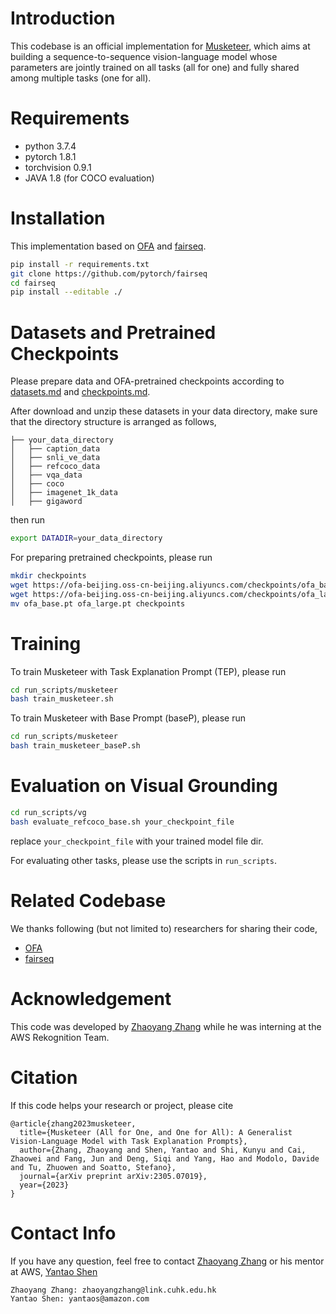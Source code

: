 # Introduction
This codebase is an official implementation for [Musketeer](https://arxiv.org/abs/2305.07019),
which aims at building a sequence-to-sequence vision-language model whose parameters are jointly trained 
on all tasks (all for one) and fully shared among multiple tasks (one for all).


# Requirements
* python 3.7.4
* pytorch 1.8.1
* torchvision 0.9.1
* JAVA 1.8 (for COCO evaluation)


# Installation
This implementation based on [OFA](https://github.com/OFA-Sys/OFA) and [fairseq](https://github.com/facebookresearch/fairseq).

```bash
pip install -r requirements.txt
git clone https://github.com/pytorch/fairseq
cd fairseq
pip install --editable ./
```
# Datasets and Pretrained Checkpoints
Please prepare data and OFA-pretrained checkpoints according to [datasets.md](datasets.md) and [checkpoints.md](checkpoints.md).

After download and unzip these datasets in your data directory, make sure that the directory structure is arranged as follows,

    ├── your_data_directory
    │   ├── caption_data
    │   ├── snli_ve_data
    │   ├── refcoco_data
    │   ├── vqa_data
    │   ├── coco
    │   ├── imagenet_1k_data
    │   ├── gigaword




then run
```bash
export DATADIR=your_data_directory
```

For preparing pretrained checkpoints, please run
```bash
mkdir checkpoints
wget https://ofa-beijing.oss-cn-beijing.aliyuncs.com/checkpoints/ofa_base.pt
wget https://ofa-beijing.oss-cn-beijing.aliyuncs.com/checkpoints/ofa_large.pt
mv ofa_base.pt ofa_large.pt checkpoints
```

# Training
To train Musketeer with Task Explanation Prompt (TEP), please run
```bash
cd run_scripts/musketeer
bash train_musketeer.sh 
```
To train Musketeer with Base Prompt (baseP), please run
```bash
cd run_scripts/musketeer
bash train_musketeer_baseP.sh 
```

# Evaluation on Visual Grounding

```bash
cd run_scripts/vg
bash evaluate_refcoco_base.sh your_checkpoint_file
```
replace `your_checkpoint_file` with your trained model file dir.

For evaluating other tasks, please use the scripts in `run_scripts`.

# Related Codebase
We thanks following (but not limited to) researchers for sharing their code,
* [OFA](https://github.com/OFA-Sys/OFA)
* [fairseq](https://github.com/pytorch/fairseq)

# Acknowledgement
This code was developed by [Zhaoyang Zhang](https://zzyfd.github.io/#/) while he was interning at the AWS Rekognition Team.


# Citation
If this code helps your research or project, please cite

```
@article{zhang2023musketeer,
  title={Musketeer (All for One, and One for All): A Generalist Vision-Language Model with Task Explanation Prompts},
  author={Zhang, Zhaoyang and Shen, Yantao and Shi, Kunyu and Cai, Zhaowei and Fang, Jun and Deng, Siqi and Yang, Hao and Modolo, Davide and Tu, Zhuowen and Soatto, Stefano},
  journal={arXiv preprint arXiv:2305.07019},
  year={2023}
}
```


# Contact Info
If you have any question, feel free to contact [Zhaoyang Zhang](https://zzyfd.github.io/#/) or his mentor at AWS, [Yantao Shen](https://yantaoshen.github.io/)

```
Zhaoyang Zhang: zhaoyangzhang@link.cuhk.edu.hk
Yantao Shen: yantaos@amazon.com
```







